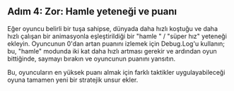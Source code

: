 ## Adım 4: Zor: Hamle yeteneği ve puanı
Eğer oyuncu belirli bir tuşa sahipse,  dünyada daha hızlı koştuğu ve daha hızlı çalışan bir animasyonla eşleştirildiği bir "hamle " / "süper hız" yeteneği ekleyin. Oyuncunun 0'dan artan puanını izlemek için Debug.Log'u kullanın; bu, "hamle" modunda iki kat daha hızlı artması gerekir ve ardından oyun bittiğinde, saymayı bırakın ve oyuncunun puanını yansıtın.

Bu, oyuncuların en yüksek puanı almak için farklı taktikler uygulayabileceği oyuna tamamen yeni bir stratejik unsur ekler.
